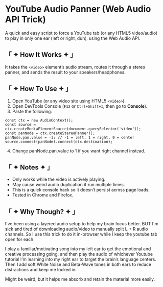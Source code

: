# YouTube Audio Panner (Web Audio API Trick)

A quick and easy script to force a YouTube tab (or any HTML5 video/audio) to play in only one ear (left or right, duh), using the Web Audio API.

## 「 ✦ How It Works ✦ 」

It takes the `<video>` element’s audio stream, routes it through a stereo panner, and sends the result to your speakers/headphones.

## 「 ✦ How To Use ✦ 」

1. Open YouTube (or any video site using HTML5 `<video>`).
2. Open DevTools Console (`F12` or `Ctrl+Shift+I`, then go to **Console**).
3. Paste the following:

```
const ctx = new AudioContext();
const source = ctx.createMediaElementSource(document.querySelector('video'));
const panNode = ctx.createStereoPanner();
panNode.pan.value = -1; // -1 = left, 1 = right, 0 = center
source.connect(panNode).connect(ctx.destination);
```
4. Change panNode.pan.value to 1 if you want right channel instead.

## 「 ✦ Notes ✦ 」
- Only works while the video is actively playing.
- May cause weird audio duplication if run multiple times.
- This is a quick console hack so it doesn’t persist across page loads.
- Tested in Chrome and Firefox.

## 「 ✦ Why Though? ✦ 」
I've been using a layered audio setup to help my brain focus better. BUT I'm sick and tired of downloading audio/video to manually split L + R audio channels. So I use this trick to do it in-browser while I keep the youtube tab open for each.

I play a familiar/motivating song into my left ear to get the emotional and creative processing going, and then play the audio of whichever Youtube tutorial I'm learning into my right ear to target the brain’s language centers. 
Then I add soft White Noise and Beta-Wave tones in both ears to reduce distractions and keep me locked in. 

Might be weird, but it helps me absorb and retain the material more easily.
